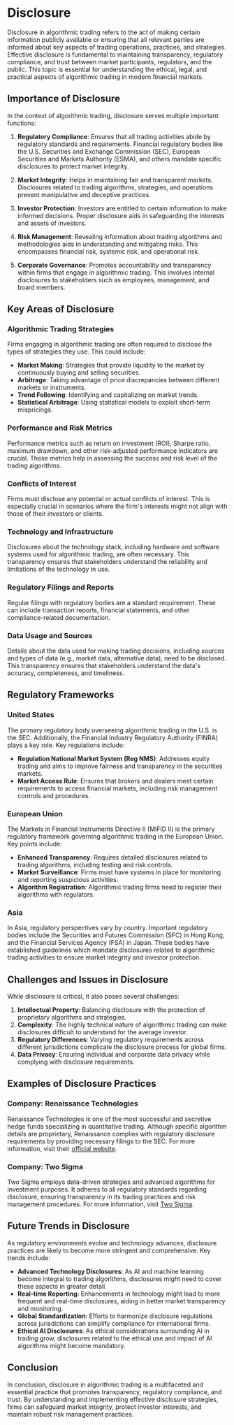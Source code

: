 # Disclosure

Disclosure in algorithmic trading refers to the act of making certain information publicly available or ensuring that all relevant parties are informed about key aspects of trading operations, practices, and strategies. Effective disclosure is fundamental to maintaining transparency, regulatory compliance, and trust between market participants, regulators, and the public. This topic is essential for understanding the ethical, legal, and practical aspects of algorithmic trading in modern financial markets.

## Importance of Disclosure

In the context of algorithmic trading, disclosure serves multiple important functions:

1. **Regulatory Compliance**: Ensures that all trading activities abide by regulatory standards and requirements. Financial regulatory bodies like the U.S. Securities and Exchange Commission (SEC), European Securities and Markets Authority (ESMA), and others mandate specific disclosures to protect market integrity.

2. **Market Integrity**: Helps in maintaining fair and transparent markets. Disclosures related to trading algorithms, strategies, and operations prevent manipulative and deceptive practices.

3. **Investor Protection**: Investors are entitled to certain information to make informed decisions. Proper disclosure aids in safeguarding the interests and assets of investors.

4. **Risk Management**: Revealing information about trading algorithms and methodologies aids in understanding and mitigating risks. This encompasses financial risk, systemic risk, and operational risk.

5. **Corporate Governance**: Promotes accountability and transparency within firms that engage in algorithmic trading. This involves internal disclosures to stakeholders such as employees, management, and board members.

## Key Areas of Disclosure

### Algorithmic Trading Strategies
Firms engaging in algorithmic trading are often required to disclose the types of strategies they use. This could include:

- **Market Making**: Strategies that provide liquidity to the market by continuously buying and selling securities.
- **Arbitrage**: Taking advantage of price discrepancies between different markets or instruments.
- **Trend Following**: Identifying and capitalizing on market trends.
- **Statistical Arbitrage**: Using statistical models to exploit short-term mispricings.

### Performance and Risk Metrics
Performance metrics such as return on investment (ROI), Sharpe ratio, maximum drawdown, and other risk-adjusted performance indicators are crucial. These metrics help in assessing the success and risk level of the trading algorithms.

### Conflicts of Interest
Firms must disclose any potential or actual conflicts of interest. This is especially crucial in scenarios where the firm's interests might not align with those of their investors or clients.

### Technology and Infrastructure
Disclosures about the technology stack, including hardware and software systems used for algorithmic trading, are often necessary. This transparency ensures that stakeholders understand the reliability and limitations of the technology in use.

### Regulatory Filings and Reports
Regular filings with regulatory bodies are a standard requirement. These can include transaction reports, financial statements, and other compliance-related documentation.

### Data Usage and Sources
Details about the data used for making trading decisions, including sources and types of data (e.g., market data, alternative data), need to be disclosed. This transparency ensures that stakeholders understand the data's accuracy, completeness, and timeliness.

## Regulatory Frameworks

### United States
The primary regulatory body overseeing algorithmic trading in the U.S. is the SEC. Additionally, the Financial Industry Regulatory Authority (FINRA) plays a key role. Key regulations include:

- **Regulation National Market System (Reg NMS)**: Addresses equity trading and aims to improve fairness and transparency in the securities markets.
- **Market Access Rule**: Ensures that brokers and dealers meet certain requirements to access financial markets, including risk management controls and procedures.

### European Union
The Markets in Financial Instruments Directive II (MiFID II) is the primary regulatory framework governing algorithmic trading in the European Union. Key points include:

- **Enhanced Transparency**: Requires detailed disclosures related to trading algorithms, including testing and risk controls.
- **Market Surveillance**: Firms must have systems in place for monitoring and reporting suspicious activities.
- **Algorithm Registration**: Algorithmic trading firms need to register their algorithms with regulators.

### Asia
In Asia, regulatory perspectives vary by country. Important regulatory bodies include the Securities and Futures Commission (SFC) in Hong Kong, and the Financial Services Agency (FSA) in Japan. These bodies have established guidelines which mandate disclosures related to algorithmic trading activities to ensure market integrity and investor protection.

## Challenges and Issues in Disclosure

While disclosure is critical, it also poses several challenges:

1. **Intellectual Property**: Balancing disclosure with the protection of proprietary algorithms and strategies.
2. **Complexity**: The highly technical nature of algorithmic trading can make disclosures difficult to understand for the average investor.
3. **Regulatory Differences**: Varying regulatory requirements across different jurisdictions complicate the disclosure process for global firms.
4. **Data Privacy**: Ensuring individual and corporate data privacy while complying with disclosure requirements.

## Examples of Disclosure Practices

### Company: Renaissance Technologies
Renaissance Technologies is one of the most successful and secretive hedge funds specializing in quantitative trading. Although specific algorithm details are proprietary, Renaissance complies with regulatory disclosure requirements by providing necessary filings to the SEC. For more information, visit their [official website](https://www.rentec.com/).

### Company: Two Sigma
Two Sigma employs data-driven strategies and advanced algorithms for investment purposes. It adheres to all regulatory standards regarding disclosure, ensuring transparency in its trading practices and risk management procedures. For more information, visit [Two Sigma](https://www.twosigma.com/).

## Future Trends in Disclosure

As regulatory environments evolve and technology advances, disclosure practices are likely to become more stringent and comprehensive. Key trends include:

- **Advanced Technology Disclosures**: As AI and machine learning become integral to trading algorithms, disclosures might need to cover these aspects in greater detail.
- **Real-time Reporting**: Enhancements in technology might lead to more frequent and real-time disclosures, aiding in better market transparency and monitoring.
- **Global Standardization**: Efforts to harmonize disclosure regulations across jurisdictions can simplify compliance for international firms.
- **Ethical AI Disclosures**: As ethical considerations surrounding AI in trading grow, disclosures related to the ethical use and impact of AI algorithms might become mandatory.

## Conclusion

In conclusion, disclosure in algorithmic trading is a multifaceted and essential practice that promotes transparency, regulatory compliance, and trust. By understanding and implementing effective disclosure strategies, firms can safeguard market integrity, protect investor interests, and maintain robust risk management practices.